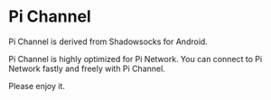 # Pi Channel

Pi Channel is derived from Shadowsocks for Android.

Pi Channel is highly optimized for Pi Network. You can connect to Pi Network fastly and freely with Pi Channel. 

Please enjoy it. 
